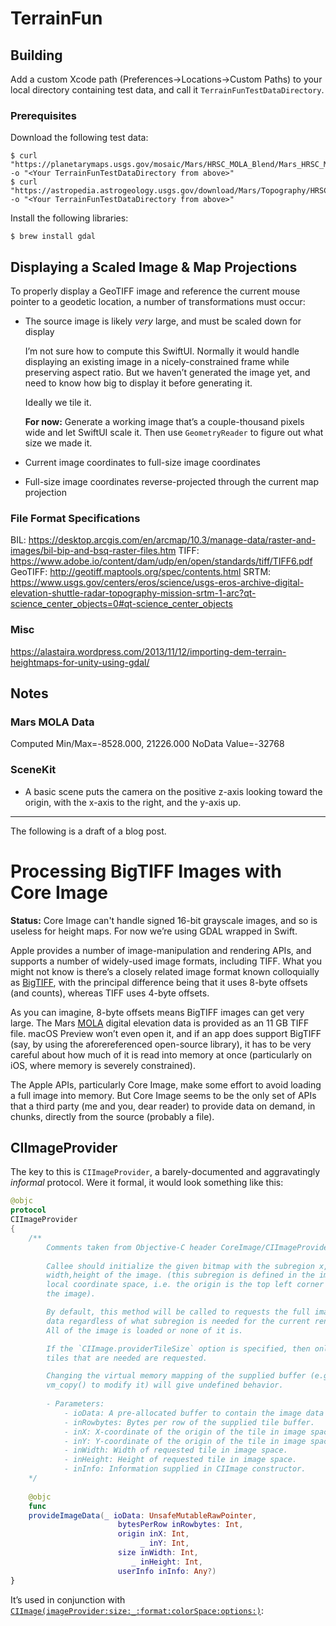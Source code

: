 #  TerrainFun

## Building

Add a custom Xcode path (Preferences->Locations->Custom Paths) to your local directory containing test data, and call it `TerrainFunTestDataDirectory`.

### Prerequisites

Download the following test data:

```
$ curl "https://planetarymaps.usgs.gov/mosaic/Mars/HRSC_MOLA_Blend/Mars_HRSC_MOLA_BlendDEM_Global_200mp_v2.tif" -o "<Your TerrainFunTestDataDirectory from above>"
$ curl "https://astropedia.astrogeology.usgs.gov/download/Mars/Topography/HRSC_MOLA_Blend/thumbs/Mars_HRSC_MOLA_BlendDEM_Global_200mp_1024.jpg" -o "<Your TerrainFunTestDataDirectory from above>"
```

Install the following libraries:

```
$ brew install gdal
```
## Displaying a Scaled Image & Map Projections

To properly display a GeoTIFF image and reference the current mouse pointer to a geodetic
location, a number of transformations must occur:

* The source image is likely *very* large, and must be scaled down for display

	I’m not sure how to compute this SwiftUI. Normally it would handle displaying
	an existing image in a nicely-constrained frame while preserving aspect ratio.
	But we haven’t generated the image yet, and need to know how big to display it
	before generating it.
	
	Ideally we tile it.
	
	**For now:** Generate a working image that’s a couple-thousand pixels wide and
	let SwiftUI scale it. Then use `GeometryReader` to figure out what size
	we made it.
	
* Current image coordinates to full-size image coordinates
* Full-size image coordinates reverse-projected through the current map projection




### File Format Specifications

BIL: https://desktop.arcgis.com/en/arcmap/10.3/manage-data/raster-and-images/bil-bip-and-bsq-raster-files.htm
TIFF: https://www.adobe.io/content/dam/udp/en/open/standards/tiff/TIFF6.pdf
GeoTIFF: http://geotiff.maptools.org/spec/contents.html
SRTM: https://www.usgs.gov/centers/eros/science/usgs-eros-archive-digital-elevation-shuttle-radar-topography-mission-srtm-1-arc?qt-science_center_objects=0#qt-science_center_objects

### Misc

https://alastaira.wordpress.com/2013/11/12/importing-dem-terrain-heightmaps-for-unity-using-gdal/

## Notes

### Mars MOLA Data

Computed Min/Max=-8528.000, 21226.000
NoData Value=-32768


### SceneKit

* A basic scene puts the camera on the positive z-axis looking toward the origin, with the x-axis to the right, and the y-axis up.

---

The following is a draft of a blog post.

# Processing BigTIFF Images with Core Image

**Status:** Core Image can't handle signed 16-bit grayscale images, and so is useless for height maps.
For now we’re using GDAL wrapped in Swift.

Apple provides a number of image-manipulation and rendering APIs, and supports a number of
widely-used image formats, including TIFF. What you might not know is there’s a closely related
image format known colloquially as [BigTIFF](http://bigtiff.org), with the principal difference
being that it uses 8-byte offsets (and counts), whereas TIFF uses 4-byte offsets.

As you can imagine, 8-byte offsets means BigTIFF images can get very large. The Mars [MOLA](https://astrogeology.usgs.gov/search/map/Mars/Topography/HRSC_MOLA_Blend/Mars_HRSC_MOLA_BlendDEM_Global_200mp_v2)
digital elevation data is provided as an 11 GB TIFF file. macOS Preview won’t even open it, and if
an app does support BigTIFF (say, by using the aforereferenced open-source library), it has to be
very careful about how much of it is read into memory at once (particularly on iOS, where memory is
severely constrained).

The Apple APIs, particularly Core Image, make some effort to avoid loading a full image into memory.
But Core Image seems to be the only set of APIs that a third party (me and you, dear reader) to provide
data on demand, in chunks, directly from the source (probably a file).

## CIImageProvider

The key to this is `CIImageProvider`, a barely-documented and aggravatingly *informal* protocol. Were
it formal, it would look something like this:

```swift
@objc
protocol
CIImageProvider
{
    /**
        Comments taken from Objective-C header CoreImage/CIImageProvider.h:
        
        Callee should initialize the given bitmap with the subregion x,y
        width,height of the image. (this subregion is defined in the image's
        local coordinate space, i.e. the origin is the top left corner of
        the image).

        By default, this method will be called to requests the full image
        data regardless of what subregion is needed for the current render.
        All of the image is loaded or none of it is.

        If the `CIImage.providerTileSize` option is specified, then only the
        tiles that are needed are requested.

        Changing the virtual memory mapping of the supplied buffer (e.g. using
        vm_copy() to modify it) will give undefined behavior.
            
        - Parameters:
            - ioData: A pre-allocated buffer to contain the image data for the requested tile.
            - inRowbytes: Bytes per row of the supplied tile buffer.
            - inX: X-coordinate of the origin of the tile in image space.
            - inY: Y-coordinate of the origin of the tile in image space.
            - inWidth: Width of requested tile in image space.
            - inHeight: Height of requested tile in image space.
            - inInfo: Information supplied in CIImage constructor.
    */
    
    @objc
    func
    provideImageData(_ ioData: UnsafeMutableRawPointer,
                        bytesPerRow inRowbytes: Int,
                        origin inX: Int,
                             _ inY: Int,
                        size inWidth: Int,
                           _ inHeight: Int,
                        userInfo inInfo: Any?)
}
```

It’s used in conjunction with [`CIImage(imageProvider:size:_:format:colorSpace:options:)`](https://developer.apple.com/documentation/coreimage/ciimage/1437868-init):

```swift

```
